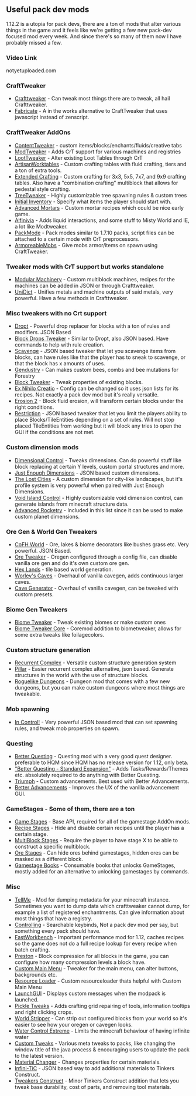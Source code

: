 ## Useful pack dev mods
1.12.2 is a utopia for pack devs, there are a ton of mods that alter various things in the game and it feels like we're getting a few new pack-dev focused mod every week. And since there's so many of them now I have probably missed a few.

### Video Link
notyetuploaded.com

### CraftTweaker
* [Crafttweaker](https://minecraft.curseforge.com/projects/crafttweaker) - Can tweak most things there are to tweak, all hail Crafttweaker.
* [Fabricate](https://minecraft.curseforge.com/projects/fabricate) - A in the works alternative to CraftTweaker that uses javascript instead of zenscript.

### CraftTweaker AddOns
* [ContentTweaker](https://minecraft.curseforge.com/projects/contenttweaker) - custom items/blocks/enchants/fluids/creative tabs
* [ModTweaker](https://minecraft.curseforge.com/projects/modtweaker) - Adds CrT support for various machines and registries
* [LootTweaker](https://minecraft.curseforge.com/projects/loottweaker) - Alter existing Loot Tables through CrT
* [ArtisanWorktables](https://minecraft.curseforge.com/projects/artisan-worktables) - Custom crafting tables with fluid crafting, tiers and a ton of extra tools.
* [Extended Crafting](https://minecraft.curseforge.com/projects/extended-crafting) - Custom crafting for 3x3, 5x5, 7x7, and 9x9 crafting tables. Also have a "combination crafting" multiblock that allows for pedestal style crafting.
* [TreeTweaker](https://minecraft.curseforge.com/projects/tree-tweaker) - Highly customizable tree spawning rules & custom trees
* [Initial Inventory](https://minecraft.curseforge.com/projects/initial-inventory) - Specify what items the player should start with.
* [Advanced Mortars](https://minecraft.curseforge.com/projects/advanced-mortars) - Custom mortar recipes which could be nice early game.
* [Alfinivia](https://minecraft.curseforge.com/projects/alfinivia) - Adds liquid interactions, and some stuff to Misty World and IE, a lot like Modtweaker.
* [PackMode](https://minecraft.curseforge.com/projects/packmode) - Pack modes similar to 1.7.10 packs, script files can be attached to a certain mode with CrT preprocessors.
* [ArmoreableMobs](https://minecraft.curseforge.com/projects/armoreablemobs) - Give mobs armor/items on spawn using CraftTweaker.

### Tweaker mods with CrT support but works standalone
* [Modular Machinery](https://minecraft.curseforge.com/projects/modular-machinery) - Custom multiblock machines, recipes for the machines can be added in JSON or through Crafttweaker.
* [UniDict](https://minecraft.curseforge.com/projects/unidict) - Unifies metals and machine outputs of said metals, very powerful. Have a few methods in Crafttweaker.

### Misc tweakers with no Crt support
* [Dropt](https://minecraft.curseforge.com/projects/dropt) - Powerful drop replacer for blocks with a ton of rules and modifiers. JSON Based
* [Block Drops Tweaker](https://minecraft.curseforge.com/projects/block-drops-tweaker) - Similar to Dropt, also JSON based. Have commands to help with rule creation.
* [Scavenge](https://minecraft.curseforge.com/projects/scavenge) - JSON based tweaker that let you scavenge items from blocks, can have rules like that the player has to sneak to scavenge, or that the block has x amounts of uses.
* [Gendustry](https://minecraft.curseforge.com/projects/gendustry) - Can makes custom bees, combs and bee mutations for Forestry
* [Block Tweaker](https://minecraft.curseforge.com/projects/block-tweaker) - Tweak properties of existing blocks.
* [Ex Nihilo Creatio](https://minecraft.curseforge.com/projects/ex-nihilo-creatio) - Config can be changed so it uses json lists for its recipes. Not exactly a pack dev mod but it's really versatile.
* [Erosion 2](https://minecraft.curseforge.com/projects/erosion) - Block fluid erosion, will transform certain blocks under the right conditions.
* [Restriction](https://minecraft.curseforge.com/projects/restriction) - JSON based tweaker that let you limit the players ability to place Blocks/TileEntities depending on a set of rules. Will not stop placed TileEntities from working but it will block any tries to open the GUI if the conditions are not met.

### Custom dimension mods
* [Dimensional Control](https://minecraft.curseforge.com/projects/dimensional-control) - Tweaks dimensions. Can do powerful stuff like block replacing at certain Y levels, custom portal structures and more.
* [Just Enough Dimensions](https://minecraft.curseforge.com/projects/just-enough-dimensions) - JSON based custom dimensions.
* [The Lost Cities](https://minecraft.curseforge.com/projects/the-lost-cities) - A custom dimension for city-like landscapes, but it's profile system is very powerful when paired with Just Enough Dimensions.
* [Void Island Control](https://minecraft.curseforge.com/projects/void-island-control) - Highly customizable void dimension control, can generate islands from minecraft structure data.
* [Advanced Rocketry](https://minecraft.curseforge.com/projects/advanced-rocketry) - Included in this list since it can be used to make custom planet dimensions.

### Ore Gen & World Gen Tweakers
* [CoFH World](https://minecraft.curseforge.com/projects/cofh-world) - Ore, lakes & biome decorators like bushes grass etc. Very powerful. JSON Based.
* [Ore Tweaker](https://minecraft.curseforge.com/projects/ore-tweaker) - Oregen configured through a config file, can disable vanilla ore gen and do it's own custom ore gen.
* [Hex Lands](https://minecraft.curseforge.com/projects/hex-lands) - tile based world generation.
* [Worley's Caves](https://minecraft.curseforge.com/projects/worleys-caves) - Overhaul of vanilla cavegen, adds continuous larger caves.
* [Cave Generator](https://minecraft.curseforge.com/projects/cave-generator) - Overhaul of vanilla cavegen, can be tweaked with custom presets.

### Biome Gen Tweakers
* [Biome Tweaker](https://minecraft.curseforge.com/projects/biometweaker) - Tweak existing biomes or make custom ones
* [Biome Tweaker Core](https://minecraft.curseforge.com/projects/biometweakercore) - Coremod addition to biometweaker, allows for some extra tweaks like foilagecolors.

### Custom structure generation
* [Recurrent Complex](https://minecraft.curseforge.com/projects/recurrent-complex) - Versatile custom structure generation system
* [Pillar](https://minecraft.curseforge.com/projects/pillar) - Easier recurrent complex alternative, json based. Generate structures in the world with the use of structure blocks.
* [Roguelike Dungeons](https://minecraft.curseforge.com/projects/roguelike-dungeons) - Dungeon mod that comes with a few new dungeons, but you can make custom dungeons where most things are tweakable.

### Mob spawning
* [In Control!](https://minecraft.curseforge.com/projects/in-control) - Very powerful JSON based mod that can set spawning rules, and tweak mob properties on spawn.

### Questing
* [Better Questing](https://minecraft.curseforge.com/projects/better-questing) - Questing mod with a very good quest designer. preferable to HQM since HQM has no release version for 1.12, only beta.
* ["Better Questing - Standard Expansion"](https://minecraft.curseforge.com/projects/better-questing-standard-expansion) - Adds Tasks/Rewards/Themes etc. absolutely required to do anything with Better Questing.
* [Triumph](https://minecraft.curseforge.com/projects/triumph) - Custom advancements. Best used with Better Advancements.
* [Better Advancements](https://minecraft.curseforge.com/projects/better-advancements) - Improves the UX of the vanilla advancement GUI.

### GameStages - Some of them, there are a ton
* [Game Stages](https://minecraft.curseforge.com/projects/game-stages) - Base API, required for all of the gamestage AddOn mods.
* [Recipe Stages](https://minecraft.curseforge.com/projects/recipe-stages) - Hide and disable certain recipes until the player has a certain stage.
* [MultiBlock Stages](https://minecraft.curseforge.com/projects/multiblock-stages) - Require the player to have stage X to be able to construct a specific multiblock.
* [Ore Stages](https://minecraft.curseforge.com/projects/ore-stages) - Can hide ores behind gamestages, hidden ores can be masked as a different block.
* [Gamestage Books](https://minecraft.curseforge.com/projects/gamestage-books) - Consumable books that unlocks GameStages, mostly added for an alternative to unlocking gamestages by commands.

### Misc
* [TellMe](https://minecraft.curseforge.com/projects/tellme) - Mod for dumping metadata for your minecraft instance. Sometimes you want to dump data which crafttweaker cannot dump, for example a list of registered enchantments. Can give information about most things that have a registry.
* [Controlling](https://minecraft.curseforge.com/projects/controlling) - Searchable keybinds, Not a pack dev mod per say, but something every pack should have.
* [FastWorkbench](https://minecraft.curseforge.com/projects/fastworkbench) - Important performance mod for 1.12, caches recipes so the game does not do a full recipe lookup for every recipe when batch crafting.
* [Preston](https://minecraft.curseforge.com/projects/preston) - Block compression for all blocks in the game, you can configure how many compression levels a block have.
* [Custom Main Menu](https://minecraft.curseforge.com/projects/custom-main-menu) - Tweaker for the main menu, can alter buttons, backgrounds etc.
* [Resource Loader](https://minecraft.curseforge.com/projects/resource-loader) - Custom resourceloader thats helpful with Custom Main Menu
* [LaunchGUI](https://minecraft.curseforge.com/projects/launchgui) - Displays custom messages when the modpack is launched.
* [Pickle Tweaks](https://minecraft.curseforge.com/projects/pickle-tweaks) - Adds crafting grid repairing of tools, information tooltips and right clicking crops.
* [World Stripper](https://minecraft.curseforge.com/projects/world-stripper) - Can strip out configured blocks from your world so it's easier to see how your oregen or cavegen looks.
* [Water Control Extreme](https://minecraft.curseforge.com/projects/water-control-extreme) - Limits the minecraft behaviour of having infinite water
* [Custom Tweaks](https://minecraft.curseforge.com/projects/custom-tweaks) - Various meta tweaks to packs, like changing the window title of the java process & encouraging users to update the pack to the latest version.
* [Material Changer](https://minecraft.curseforge.com/projects/material-changer) - Changes properties for certain materials.
* [Infini-TiC](https://minecraft.curseforge.com/projects/infini-tic) - JSON based way to add additional materials to Tinkers Construct.
* [Tweakers Construct](https://minecraft.curseforge.com/projects/tweakers-construct) - Minor Tinkers Construct addition that lets you tweak base durability, cost of parts, and removing tool materials.